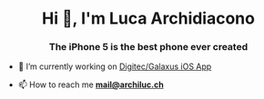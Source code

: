 <h1 align="center">Hi 👋, I'm Luca Archidiacono</h1>
<h3 align="center">The iPhone 5 is the best phone ever created</h3>

- 🔭 I’m currently working on [Digitec/Galaxus iOS App](https://www.galaxus.ch/)

- 📫 How to reach me **mail@archiluc.ch**

